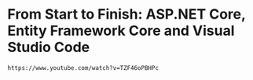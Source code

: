 # From Start to Finish: ASP.NET Core, Entity Framework Core and Visual Studio Code

    https://www.youtube.com/watch?v=TZF46oPBHPc
    










